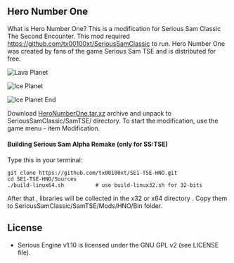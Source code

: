 ## Hero Number One

What is Hero Number One?
This is a modification for Serious Sam Classic The Second Encounter. 
This mod required https://github.com/tx00100xt/SeriousSamClassic to run.
Hero Number One was created by fans of the game Serious Sam TSE and is distributed for free.

![Lava Planet](https://raw.githubusercontent.com/tx00100xt/SE1-TSE-HNO/main/Images/hno_1.png)

![Ice Planet](https://raw.githubusercontent.com/tx00100xt/SE1-TSE-HNO/main/Images/hno_2.png)

![Ice Planet End](https://raw.githubusercontent.com/tx00100xt/SE1-TSE-HNO/main/Images/hno_3.png)

Download [HeroNumberOne.tar.xz] archive and unpack to  SeriousSamClassic/SamTSE/ directory.
To start the modification, use the game menu - item Modification.

#### Building Serious Sam Alpha Remake (only for SS:TSE)

Type this in your terminal:

```
git clone https://github.com/tx00100xt/SE1-TSE-HNO.git
cd SE1-TSE-HNO/Sources
./build-linux64.sh      	# use build-linux32.sh for 32-bits
```
After that , libraries will be collected in the x32 or x64 directory . Copy them to SeriousSamClassic/SamTSE/Mods/HNO/Bin folder.

License
-------

* Serious Engine v1.10 is licensed under the GNU GPL v2 (see LICENSE file).


[HeroNumberOne.tar.xz]: https://drive.google.com/file/d/1Cxmzm8dk1WzaYS7vfzvzeILS8O78SC92/view?usp=sharing "Serious Sam Classic HeroNumberOne Mod"

